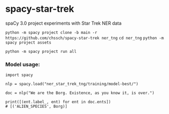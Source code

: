# spacy-star-trek
spaCy 3.0 project experiments with Star Trek NER data

```python -m spacy project clone -b main -r https://github.com/chssch/spacy-star-trek ner_tng```
```cd ner_tng```
```python -m spacy project assets```


```python -m spacy project run all```


### Model usage:
```
import spacy

nlp = spacy.load("ner_star_trek_tng/training/model-best/")

doc = nlp("We are the Borg. Existence, as you know it, is over.")

print([(ent.label_, ent) for ent in doc.ents])
# [('ALIEN_SPECIES', Borg)]
```
